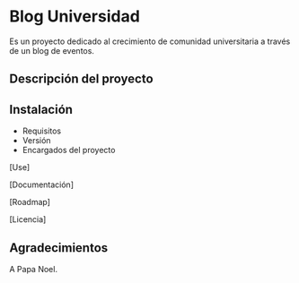 # Blog Universidad
Es un proyecto dedicado al crecimiento de comunidad universitaria a través de un blog de eventos.

## Descripción del proyecto

## Instalación
- Requisitos
- Versión
- Encargados del proyecto


[Use]

[Documentación]

[Roadmap]

[Licencia]

## Agradecimientos
A Papa Noel.
